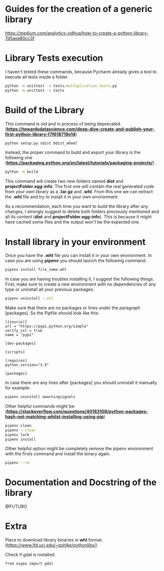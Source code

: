 # Guides for the creation of a generic library
https://medium.com/analytics-vidhya/how-to-create-a-python-library-7d5aea80cc3f

# Library Tests execution
I haven't tested these commands, because Pycharm already gives a tool to execute all tests inside a folder.
```cmd
python -m unittest -v tests/multiplication_tests.py
python -m unittest -v tests
```

# Build of the Library
This command is old and in process of being deprecated.
(**https://towardsdatascience.com/deep-dive-create-and-publish-your-first-python-library-f7f618719e14**)
```cmd
python setup.py sdist bdist_wheel
```

Instead, the proper command to build and export your library is the following one 
(**https://packaging.python.org/en/latest/tutorials/packaging-projects/**).
```cmd
python -m build
```
This command will create two new folders named **dist** and **projectFolder.egg-info**. The first one will contain the
real generated code from your own library as a **.tar.gz** and **.whl**. From this one we can extract the **.whl** file
and try to install it in your own environment.

As a recommendation, each time you want to build the library after any changes, I strongly suggest to delete both
folders previously mentioned and all its content (**dist** and **projectFolder.egg-info**). This is because it might
have cached some files and the output won't be the expected one.

# Install library in your environment
Once you have the **.whl** file you can install it in your own environment. In case you are using **pipenv** you should
launch the following command:
```cmd
pipenv install file_name.whl
```

In case you are having troubles installing it, I suggest the following things. First, make sure to create a new
environment with no dependencies of any type or uninstall all your previous packages.
```cmd
pipenv uninstall --all
```
Make sure that there are no packages or lines under the paragraph [packages]. So the Pipfile should look like this:

```Pipfile
[[source]]
url = "https://pypi.python.org/simple"
verify_ssl = true
name = "pypi"

[dev-packages]

[scripts]

[requires]
python_version="3.9"

[packages]
```

In case there are any lines after [packages] you should uninstall it manually for example:
```cmd
pipenv uninstall ewarningsignals
```

Other helpful commands might be:
(**https://stackoverflow.com/questions/40183108/python-packages-hash-not-matching-whilst-installing-using-pip**)
```cmd
pipenv clean
pipenv --clear
pipenv lock
pipenv install
```

Other helpful option might be completely remove the pipenv environment with the firsts command and install the binary
again.
```cmd
pipenv --rm
```

# Documentation and Docstring of the library
@FUTURO

# Extra
Place to download library binaries in **whl** format.
(https://www.lfd.uci.edu/~gohlke/pythonlibs/)


Check if gdal is installed.
```
from osgeo import gdal
```
